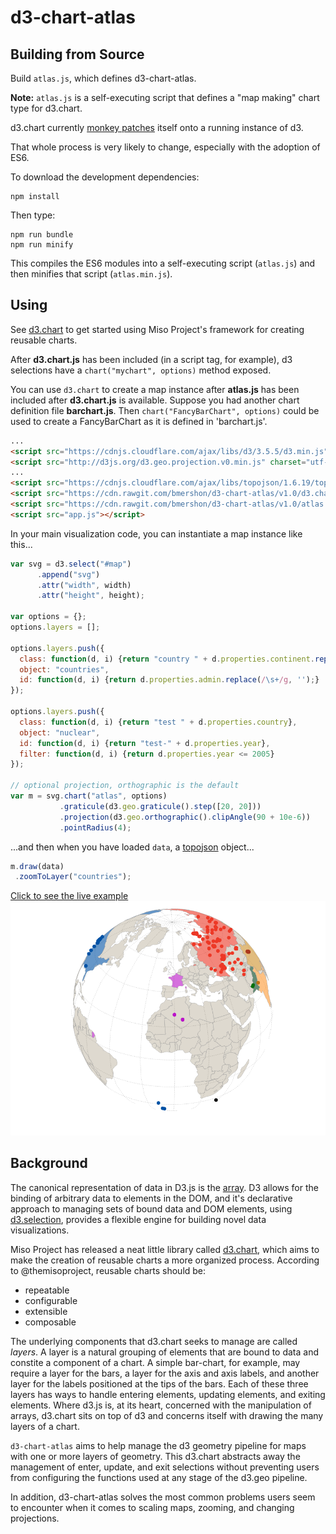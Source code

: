 # d3-chart-atlas

## Building from Source

Build `atlas.js`, which defines d3-chart-atlas.

**Note:** `atlas.js` is a self-executing script that defines a "map making" chart type for d3.chart.

d3.chart currently [monkey patches][monkey-patch] itself onto a running instance of d3.

That whole process is very likely to change, especially with the adoption of ES6.

To download the development dependencies:
```
npm install
```
Then type:

```
npm run bundle
npm run minify
```

This compiles the ES6 modules into a self-executing script (`atlas.js`) and then minifies that script (`atlas.min.js`).

## Using

See [d3.chart][d3.chart] to get started using Miso Project's framework for creating reusable charts.

After **d3.chart.js** has been included (in a script tag, for example), d3 selections have a `chart("mychart", options)` method exposed.

You can use `d3.chart` to create a map instance after **atlas.js** has been included after **d3.chart.js** is available. Suppose you had another chart definition file **barchart.js**. Then `chart("FancyBarChart", options)` could be used to create a FancyBarChart as it is defined in 'barchart.js'.

```html
...
<script src="https://cdnjs.cloudflare.com/ajax/libs/d3/3.5.5/d3.min.js"></script>
<script src="http://d3js.org/d3.geo.projection.v0.min.js" charset="utf-8"></script>
...
<script src="https://cdnjs.cloudflare.com/ajax/libs/topojson/1.6.19/topojson.min.js"></script>
<script src="https://cdn.rawgit.com/bmershon/d3-chart-atlas/v1.0/d3.chart.js"></script>
<script src="https://cdn.rawgit.com/bmershon/d3-chart-atlas/v1.0/atlas.js"></script>
<script src="app.js"></script>
```

In your main visualization code, you can instantiate a map instance like this...

```js
var svg = d3.select("#map")
      .append("svg")
      .attr("width", width)
      .attr("height", height);

var options = {};
options.layers = [];

options.layers.push({
  class: function(d, i) {return "country " + d.properties.continent.replace(/\s+/g, '') + " " + d.properties.admin.replace(/\s+/g, '')},
  object: "countries",
  id: function(d, i) {return d.properties.admin.replace(/\s+/g, '');}
});

options.layers.push({
  class: function(d, i) {return "test " + d.properties.country},
  object: "nuclear",
  id: function(d, i) {return "test-" + d.properties.year},
  filter: function(d, i) {return d.properties.year <= 2005}
});

// optional projection, orthographic is the default
var m = svg.chart("atlas", options)
           .graticule(d3.geo.graticule().step([20, 20]))
           .projection(d3.geo.orthographic().clipAngle(90 + 10e-6))
           .pointRadius(4);
```

...and then when you have loaded `data`, a [topojson][topojson] object...

```js
m.draw(data)
 .zoomToLayer("countries");
```
[Click to see the live example][orthographic-example]
![Orthographic Projection Screenshot](./img/orthographic.png)

## Background

The canonical representation of data in D3.js is the [array][array-manipulation]. D3 allows for the binding of arbitrary data to elements in the DOM, and it's declarative approach to managing sets of bound data and DOM elements, using [d3.selection][d3.selection], provides a flexible engine for building novel data visualizations.

Miso Project has released a neat little library called [d3.chart][d3.chart], which aims to make the creation of reusable charts a more organized process. According to @themisoproject, reusable charts should be:

* repeatable
* configurable
* extensible
* composable

The underlying components that d3.chart seeks to manage are called *layers*. A layer is a natural grouping of elements that are bound to data and constite a component of a chart. A simple bar-chart, for example, may require a layer for the bars, a layer for the axis and axis labels, and another layer for the labels positioned at the tips of the bars. Each of these three layers has ways to handle entering elements, updating elements, and exiting elements. Where d3.js is, at its heart, concerned with the manipulation of arrays, d3.chart sits on top of d3 and concerns itself with drawing the many layers of a chart.

`d3-chart-atlas` aims to help manage the d3 geometry pipeline for maps with one or more layers of geometry. This d3.chart abstracts away the management of enter, update, and exit selections without preventing users from configuring the functions used at any stage of the d3.geo pipeline.

In addition, d3-chart-atlas solves the most common problems users seem to encounter when it comes to scaling maps, zooming, and changing projections.


[monkey-patch]:https://en.wikipedia.org/wiki/Monkey_patch

[array-manipulation]: https://github.com/mbostock/d3/wiki/Arrays

[d3.selection]: https://github.com/mbostock/d3/wiki/Selections

[d3.chart]: http://misoproject.com/d3-chart/

[topojson]: https://github.com/mbostock/topojson/wiki

[orthographic-example]: http://bl.ocks.org/bmershon/ccf463d4cb5ee6a10a3f

